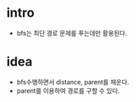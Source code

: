 # intro

  - bfs는 최단 경로 문제를 푸는데만 활용된다.

# idea

  - bfs수행하면서 distance, parent를 채운다.
  - parent를 이용하여 경로를 구할 수 있다.